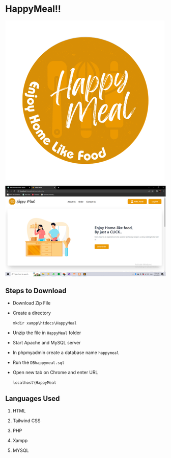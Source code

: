 # HappyMeal!!

![Alt text](images/logo.png)

![home page](images/HomePage.png)

## Steps to Download
- Download Zip File
- Create a directory

    `mkdir xampp\htdocs\HappyMeal`

- Unzip the file in `HappyMeal` folder
- Start Apache and MySQL server
- In phpmyadmin create a database name `happymeal`
- Run the `DBhappymeal.sql` 
- Open new tab on Chrome and enter URL

    `localhost\HappyMeal`



## Languages Used

1. HTML

2. Tailwind CSS

3. PHP

4. Xampp

5. MYSQL
